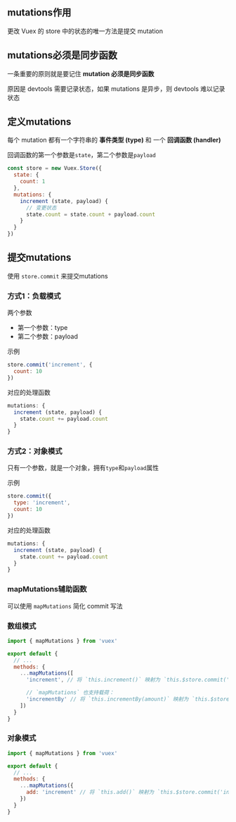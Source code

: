 ## mutations作用

更改 Vuex 的 store 中的状态的唯一方法是提交 mutation



## mutations必须是同步函数

一条重要的原则就是要记住 **mutation 必须是同步函数**

原因是 devtools 需要记录状态，如果 mutations 是异步，则 devtools 难以记录状态



## 定义mutations

每个 mutation 都有一个字符串的 **事件类型 (type)** 和 一个 **回调函数 (handler)**

回调函数的第一个参数是`state`，第二个参数是`payload`

```js
const store = new Vuex.Store({
  state: {
    count: 1
  },
  mutations: {
    increment (state, payload) {
      // 变更状态
      state.count = state.count + payload.count
    }
  }
})
```



## 提交mutations

使用 `store.commit` 来提交mutations

### 方式1：负载模式

两个参数

* 第一个参数：type
* 第二个参数：payload

示例

```js
store.commit('increment', {
  count: 10
})
```

对应的处理函数

```js
mutations: {
  increment (state, payload) {
    state.count += payload.count
  }
}
```

### 方式2：对象模式

只有一个参数，就是一个对象，拥有`type`和`payload`属性

示例

```js
store.commit({
  type: 'increment',
  count: 10
})
```

对应的处理函数

```js
mutations: {
  increment (state, payload) {
    state.count += payload.count
  }
}
```

### mapMutations辅助函数

可以使用 `mapMutations` 简化 commit 写法

### 数组模式

```js
import { mapMutations } from 'vuex'

export default {
  // ...
  methods: {
    ...mapMutations([
      'increment', // 将 `this.increment()` 映射为 `this.$store.commit('increment')`

      // `mapMutations` 也支持载荷：
      'incrementBy' // 将 `this.incrementBy(amount)` 映射为 `this.$store.commit('incrementBy', amount)`
    ])
  }
}
```

### 对象模式

```js
import { mapMutations } from 'vuex'

export default {
  // ...
  methods: {
    ...mapMutations({
      add: 'increment' // 将 `this.add()` 映射为 `this.$store.commit('increment')`
    })
  }
}
```


